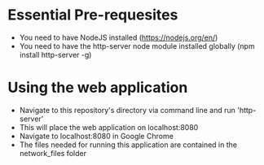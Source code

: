 # Essential Pre-requesites
- You need to have NodeJS installed (https://nodejs.org/en/)
- You need to have the http-server node module installed globally (npm install http-server -g)

# Using the web application
- Navigate to this repository's directory via command line and run 'http-server'
- This will place the web application on localhost:8080
- Navigate to localhost:8080 in Google Chrome
- The files needed for running this application are contained in the network_files folder
